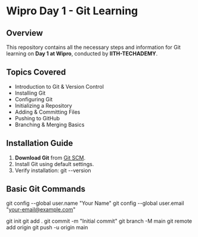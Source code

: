 # Wipro Day 1 - Git Learning

## Overview
This repository contains all the necessary steps and information for Git learning on **Day 1 at Wipro**, conducted by **IITH-TECHADEMY**.

## Topics Covered
- Introduction to Git & Version Control
- Installing Git
- Configuring Git
- Initializing a Repository
- Adding & Committing Files
- Pushing to GitHub
- Branching & Merging Basics

## Installation Guide
1. **Download Git** from [Git SCM](https://git-scm.com/downloads).
2. Install Git using default settings.
3. Verify installation:
   git --version
   

## Basic Git Commands

git config --global user.name "Your Name"
git config --global user.email "your-email@example.com"

git init
git add .
git commit -m "Initial commit"
git branch -M main
git remote add origin <your-repo-url>
git push -u origin main
```
